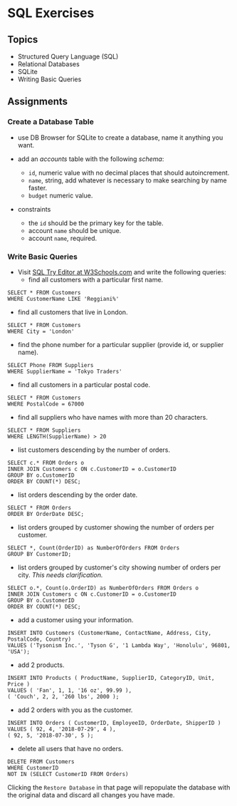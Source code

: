 # SQL Exercises 

## Topics

- Structured Query Language (SQL)
- Relational Databases
- SQLite
- Writing Basic Queries

## Assignments

### Create a Database Table

- use DB Browser for SQLite to create a database, name it anything you want.
- add an _accounts_ table with the following _schema_:

  - `id`, numeric value with no decimal places that should autoincrement.
  - `name`, string, add whatever is necessary to make searching by name faster.
  - `budget` numeric value.

- constraints
  - the `id` should be the primary key for the table.
  - account `name` should be unique.
  - account `name`, required.

### Write Basic Queries

- Visit [SQL Try Editor at W3Schools.com](https://www.w3schools.com/Sql/tryit.asp?filename=trysql_select_top) and write the following queries:
  - find all customers with a particular first name.
```
SELECT * FROM Customers
WHERE CustomerName LIKE 'Reggiani%'
```
  - find all customers that live in London.
```
SELECT * FROM Customers
WHERE City = 'London'
```
  - find the phone number for a particular supplier (provide id, or supplier name).
```
SELECT Phone FROM Suppliers
WHERE SupplierName = 'Tokyo Traders'
```
  - find all customers in a particular postal code.
```
SELECT * FROM Customers
WHERE PostalCode = 67000
```
  - find all suppliers who have names with more than 20 characters.
```
SELECT * FROM Suppliers
WHERE LENGTH(SupplierName) > 20
```
  - list customers descending by the number of orders.
```
SELECT c.* FROM Orders o
INNER JOIN Customers c ON c.CustomerID = o.CustomerID
GROUP BY o.CustomerID
ORDER BY COUNT(*) DESC;
```
  - list orders descending by the order date.
```
SELECT * FROM Orders
ORDER BY OrderDate DESC;
```
  - list orders grouped by customer showing the number of orders per customer.
```
SELECT *, Count(OrderID) as NumberOfOrders FROM Orders
GROUP BY CustomerID;
```
  - list orders grouped by customer's city showing number of orders per city.
  _This needs clarification._
```
SELECT o.*, Count(o.OrderID) as NumberOfOrders FROM Orders o
INNER JOIN Customers c ON c.CustomerID = o.CustomerID
GROUP BY o.CustomerID
ORDER BY COUNT(*) DESC;
```
  - add a customer using your information.
```
INSERT INTO Customers (CustomerName, ContactName, Address, City, PostalCode, Country)
VALUES ('Tysonism Inc.', 'Tyson G', '1 Lambda Way', 'Honolulu', 96801, 'USA');
```
  - add 2 products.
```
INSERT INTO Products ( ProductName, SupplierID,	CategoryID,	Unit, Price ) 
VALUES ( 'Fan', 1, 1, '16 oz', 99.99 ), 
( 'Couch', 2, 2, '260 lbs', 2000 );
```
  - add 2 orders with you as the customer.
```
INSERT INTO Orders ( CustomerID, EmployeeID, OrderDate, ShipperID ) 
VALUES ( 92, 4, '2018-07-29', 4 ), 
( 92, 5, '2018-07-30', 5 );
```
  - delete all users that have no orders.
```
DELETE FROM Customers
WHERE CustomerID 
NOT IN (SELECT CustomerID FROM Orders)
```

Clicking the `Restore Database` in that page will repopulate the database with the original data and discard all changes you have made.
